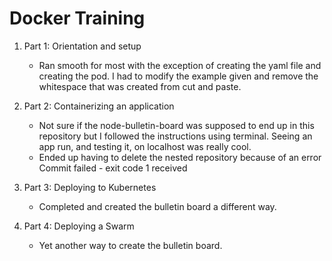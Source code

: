 # Docker Training

1. Part 1: Orientation and setup
    * Ran smooth for most with the exception of creating the yaml file and creating the pod. I had to modify the example given and remove the whitespace that was created from cut and paste.

2. Part 2: Containerizing an application
    * Not sure if the node-bulletin-board was supposed to end up in this repository but I followed the instructions using terminal. Seeing an app run, and testing it, on localhost was really cool.
    * Ended up having to delete the nested repository because of an error Commit failed - exit code 1 received

3. Part 3: Deploying to Kubernetes
    * Completed and created the bulletin board a different way.

4. Part 4: Deploying a Swarm
    * Yet another way to create the bulletin board.
